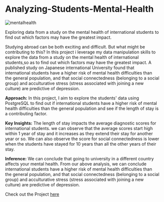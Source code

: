 # Analyzing-Students-Mental-Health

![mentalhealth](https://github.com/wanjiruuu/Analyzing-Students-Mental-Health/assets/74271391/f62d3f54-54aa-469f-a8c7-d3cc82a39d93)

Exploring data from a study on the mental health of international students to  find out which factors may have the greatest impact.

Studying abroad can be both exciting and difficult. But what might be contributing to this? 
In this project i leverage my data manipulation skills to explore the data from a study on the mental health of international students,so as to find out which factors may have the greatest impact.
A published study on Japanese international University found that international students have a higher risk of mental health difficulties than the general population, and that social connectedness (belonging to a social group) and acculturative stress (stress associated with joining a new culture) are predictive of depression.

**Approach:**
In this project, I aim to explore the students' data using PostgreSQL to find out if international students have a higher risk of mental health difficulties than the general population and see if the length of stay is a contributing factor.

**Key Insights:**
The length of stay impacts the average diagnostic scores for international students. we can observe that the average scores start high within 1 year of stay and it increases as they extend their stay for another year or so.
We can also observe the score for social connectedness is lower when the students have stayed for 10 years than all the other years of their stay.

**Inference:**
We can conclude that going to university in a different country affects your mental health.
From our above analysis, we can conclude international students have a higher risk of mental health difficulties than the general population, and that social connectedness (belonging to a social group) and acculturative stress (stress associated with joining a new culture) are predictive of depression.

Check out the Project [here](https://github.com/wanjiruuu/Analyzing-Students-Mental-Health/blob/main/notebook.ipynb)
